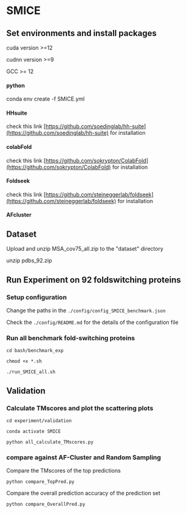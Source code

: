 # SMICE

## Set environments and install packages

cuda version >=12

cudnn version >=9

GCC >= 12

#### python
conda env create -f SMICE.yml

#### HHsuite
check this link [https://github.com/soedinglab/hh-suite](https://github.com/soedinglab/hh-suite) for installation

#### colabFold
check this link [https://github.com/sokrypton/ColabFold](https://github.com/sokrypton/ColabFold) for installation

#### Foldseek
check this link [https://github.com/steineggerlab/foldseek](https://github.com/steineggerlab/foldseek) for installation

#### AFcluster

## Dataset
Upload and unzip MSA_cov75_all.zip to the "dataset" directory

unzip pdbs_92.zip

## Run Experiment on 92 foldswitching proteins
### Setup configuration ###
Change the paths in the `./config/config_SMICE_benchmark.json`

Check the `./config/README.md` for the details of the configuration file
### Run all benchmark fold-switching proteins ###
`cd bash/benchmark_exp`

`chmod +x *.sh`

`./run_SMICE_all.sh`

## Validation ##


### Calculate TMscores and plot the scattering plots
`cd experiment/validation`

`conda activate SMICE`

`python all_calculate_TMscores.py`

### compare against AF-Cluster and Random Sampling

Compare the TMscores of the top predictions

`python compare_TopPred.py` 

Compare the overall prediction accuracy of the prediction set

`python compare_OverallPred.py` 
